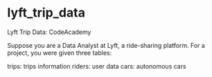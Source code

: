 # lyft_trip_data
Lyft Trip Data: CodeAcademy

Suppose you are a Data Analyst at Lyft, a ride-sharing platform. For a project, you were given three tables:

trips: trips information
riders: user data
cars: autonomous cars
